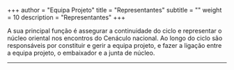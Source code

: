 +++
author = "Equipa Projeto"
title = "Representantes"
subtitle = "<!--Conhece a Lara e o António!-->"
weight = 10
description = "Representantes"
+++

A sua principal função é assegurar a continuidade do ciclo e representar o núcleo oriental nos encontros do Cenáculo nacional.
Ao longo do ciclo são responsáveis por constituir e gerir a equipa projeto, e fazer a ligação entre a equipa projeto, o embaixador e a junta de núcleo.

---
<!--more-->

<!--{{< figure src="/img/equipa-projeto/lara.jpg" height="300px" width="300px" class="wrap-left">}}
​  
​
Olá Oriental!
Eu sou a **Lara Serra**, alguns de vocês talvez já me conheçam, já que sou repetente nestas andanças 👵🏻
Estive no Agrupamento 51- Santa Engrácia ⁠desde 2010 mas atualmente estou no 42- Penha de França.
Depois de ver os vários filmes do Panda do Kung Fu (especialmente o 2 e o 3) cheguei à conclusão que a personagem com quem mais me pareço é o _Shifu_. Tal como ele sou bastante leal e dedicada, e um dos meus maiores defeitos é que às vezes a minha necessidade de ter tudo sob controlo cria alguns probleminhas… 😅
No ciclo passado fiz parte da comissão da logística, e agora estou na representação do XXII, porque estou convicta que se acreditarmos podemos fazer do Cenáculo, e do oriental tudo aquilo que sonhamos. 
Com este Cenáculo espero que, tal como o Po, façamos exatamente isso, sonhemos juntos, acreditemos na nossa magia e alcancemos os nossos maiores sonhos. ✨


---

{{< figure src="/img/equipa-projeto/tobias.jpg" height="300px" width="300px" class="wrap-right" >}}
​

Hello Hello, 
A quem ainda não tive oportunidade de conhecer, prazer sou o **António** e sou escuteiro do 42 - Penha de França desde 2014 (yay vou fazer 10 anos). 
Diria que sou parecido com o _Po_, muito brincalhão e relaxado, mas mais pro inicio do filme porque ainda tenho muito que aprender.
Vou dar o meu melhor e espero que juntos façamos um grande XXII ciclo de Cenáculo!!! 🐼✨-->

